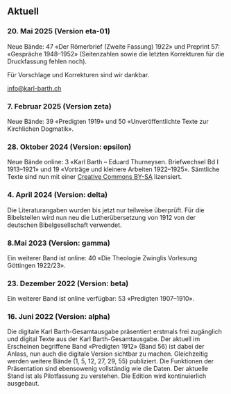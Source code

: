 ## Aktuell

### 20. Mai 2025 (Version eta-01)

Neue Bände: 47 «Der Römerbrief (Zweite Fassung) 1922» und Preprint 57: «Gespräche 1948–1952» (Seitenzahlen sowie die letzten Korrekturen für die Druckfassung fehlen noch).

Für Vorschlage und Korrekturen sind wir dankbar.

[info@karl-barth.ch](mailto:info@karl-barth.ch)

### 7. Februar 2025 (Version zeta)

Neue Bände: 39 «Predigten 1919» und 50 «Unveröffentlichte Texte zur Kirchlichen Dogmatik». 

### 28. Oktober 2024 (Version: epsilon)

Neue Bände online: 3 «Karl Barth – Eduard Thurneysen. Briefwechsel Bd I 1913–1921» und 19 «Vorträge und kleinere Arbeiten 1922–1925». Sämtliche Texte sind nun mit einer [Creative Commons BY-SA](https://creativecommons.org/licenses/by-sa/4.0/) lizensiert.


### 4. April 2024 (Version: delta)

Die Literaturangaben wurden bis jetzt nur teilweise überprüft. Für die Bibelstellen wird nun neu die Lutherübersetzung von 1912 von der deutschen Bibelgesellschaft verwendet.

### 8.Mai 2023 (Version: gamma)

Ein weiterer Band ist online: 40 «Die Theologie Zwinglis
Vorlesung Göttingen 1922/23».

### 23. Dezember 2022 (Version: beta)

Ein weiterer Band ist online verfügbar: 53 «Predigten 1907–1910». 

### 16. Juni 2022 (Version: alpha)

Die digitale Karl Barth-Gesamtausgabe präsentiert erstmals frei zugänglich und digital Texte aus der Karl Barth-Gesamtausgabe. Der aktuell im Erscheinen begriffene Band «Predigten 1912» (Band 56) ist dabei der Anlass, nun auch die digitale Version sichtbar zu machen. Gleichzeitig werden weitere Bände (1, 5, 12, 27, 29, 55) publiziert. Die Funktionen der Präsentation sind ebensowenig vollständig wie die Daten. Der aktuelle Stand ist als Pilotfassung zu verstehen. Die Edition wird kontinuierlich ausgebaut.
